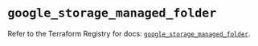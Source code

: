 # `google_storage_managed_folder`

Refer to the Terraform Registry for docs: [`google_storage_managed_folder`](https://registry.terraform.io/providers/hashicorp/google/5.45.2/docs/resources/storage_managed_folder).
